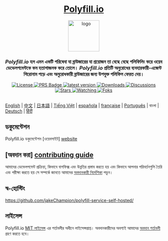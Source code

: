 
<div align="center">
  <h1><a href="https://polyfill.io">Polyfill.io</a></h1>

  <a href="https://polyfill.io"><img height="100px" alt="logo" src="https://polyfill.io/img/logo.svg"/></a>
  
  <h3><em>Polyfill.io</em> হল এমন একটি পরিষেবা যা ব্রাউজারের যা প্রয়োজন তা বেছে বেছে পলিফিলিং করে ওয়েব ডেভেলপমেন্টকে কম হতাশাজনক করে তোলে। <em>Polyfill.io</em> প্রতিটি অনুরোধের ব্যবহারকারী-এজেন্ট শিরোনাম পড়ে এবং অনুরোধকারী ব্রাউজারের জন্য উপযুক্ত পলিফিল ফেরত দেয়।</h3>
<div>

  <a href="./LICENSE.md">
    <img src="https://img.shields.io/github/license/polyfillpolyfill/polyfill-service?logo=github" alt="License" />
  </a>
  <a href=".github/CONTRIBUTING.md">
    <img src="https://img.shields.io/badge/PRs-welcome-brightgreen.svg" alt="PRS Badge" />
  </a> 
  <a href="https://github.com/polyfillpolyfill/polyfill-service/releases">
    <img src="https://img.shields.io/github/v/release/polyfillpolyfill/polyfill-service?logo=github" alt="latest version" />
  </a>
  <a href="https://github.com/polyfillpolyfill/polyfill-service/releases">
    <img src="https://img.shields.io/github/downloads/polyfillpolyfill/polyfill-service/total?logo=github&color=239F7AEA" alt="Downloads" />
  </a>
  <a href="https://github.com/polyfillpolyfill/polyfill-service/releases">
    <img src="https://img.shields.io/github/discussions/polyfillpolyfill/polyfill-service?logo=github&color=23ED8936" alt="Discussions" />
  </a>
  <a href="https://github.com/polyfillpolyfill/polyfill-service/stargazers">
    <img src="https://img.shields.io/github/stars/polyfillpolyfill/polyfill-service?style=plastic&logo=github&color=%23FFAC2D" alt="Stars" />
  </a>
  <a href="https://github.com/polyfillpolyfill/polyfill-service/watchers">
    <img src="https://img.shields.io/github/watchers/polyfillpolyfill/polyfill-service?style=plastic&logo=github&color=%231C1C1C" alt="Watching" />
  </a>
  <a href="https://github.com/polyfillpolyfill/polyfill-service/forks">
    <img src="https://img.shields.io/github/forks/polyfillpolyfill/polyfill-service?style=plastic&logo=github&color=%236C6C6C" alt="Foks" />
    
</div>
</div>

##

[English](./README.md) | [中文](./README_cn.md) | [日本語](./README_ja.md) | [Tiếng Việt](./README_vt.md) | [española](./README_es.md) | [française](./README_fr.md) | [Português](./README_pt.md) | বাংলা | [Deutsch](./README_de.md) | [हिंदी](./README_hi.md)

## ডকুমেন্টেশন

Polyfill.io ডকুমেন্টেশন [ওয়েবসাইট] [website]


## [অবদান করা] [contributing guide]

আমাদের ডেভেলপমেন্ট প্রক্রিয়া, কিভাবে বাগফিক্স এবং উন্নতির প্রস্তাব করতে হয় এবং কিভাবে আপনার পরিবর্তনগুলি তৈরি এবং পরীক্ষা করতে হয় সে সম্পর্কে জানতে আমাদের [অবদানকারী নির্দেশিকা][contributing guide] পড়ুন।

## স্ব-হোস্টিং

<https://github.com/jakeChampion/polyfill-service-self-hosted/>


## লাইসেন্স

Polyfill.io [MIT লাইসেন্স][license] এর শর্তাবলীর অধীনে লাইসেন্সপ্রাপ্ত। অবদানকারীদের অবশ্যই আমাদের [অবদান শর্তাবলী][contribution terms] গ্রহণ করতে হবে।

[contributing guide]: ./.github/CONTRIBUTING.md
[contribution terms]: ./.github/contribution_licence_agreement.md
[license]: ./LICENSE.md
[license-badge]: https://img.shields.io/badge/license-MIT-blue.svg
[pull-requests-badge]: https://img.shields.io/badge/PRs-welcome-brightgreen.svg
[website]: https://polyfill.io
